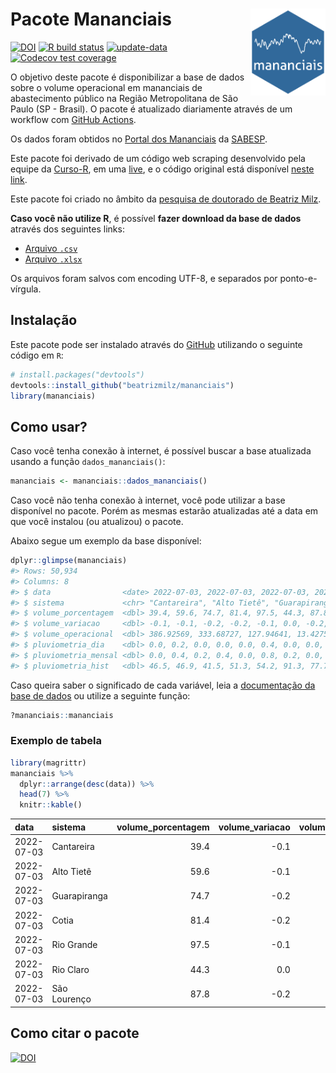 
<!-- README.md is generated from README.Rmd. Please edit that file -->

# Pacote Mananciais <img src="man/figures/hexlogo.png" align="right" width = "120px"/>

<!-- badges: start -->

[![DOI](https://zenodo.org/badge/DOI/10.5281/zenodo.4733056.svg)](https://doi.org/10.5281/zenodo.4733056)
[![R build
status](https://github.com/beatrizmilz/mananciais/workflows/R-CMD-check/badge.svg)](https://github.com/beatrizmilz/mananciais/actions)
[![update-data](https://github.com/beatrizmilz/mananciais/actions/workflows/2-update_data.yaml/badge.svg)](https://github.com/beatrizmilz/mananciais/actions/workflows/2-update_data.yaml)
[![Codecov test
coverage](https://codecov.io/gh/beatrizmilz/mananciais/branch/master/graph/badge.svg)](https://codecov.io/gh/beatrizmilz/mananciais?branch=master)
<!-- badges: end -->

O objetivo deste pacote é disponibilizar a base de dados sobre o volume
operacional em mananciais de abastecimento público na Região
Metropolitana de São Paulo (SP - Brasil). O pacote é atualizado
diariamente através de um workflow com [GitHub
Actions](https://github.com/beatrizmilz/mananciais/actions).

Os dados foram obtidos no [Portal dos
Mananciais](http://mananciais.sabesp.com.br/Situacao) da
[SABESP](http://site.sabesp.com.br/site/Default.aspx).

Este pacote foi derivado de um código web scraping desenvolvido pela
equipe da [Curso-R](https://www.curso-r.com/), em uma
[live](https://youtu.be/jvZIxrMmOcQ), e o código original está
disponível [neste
link](https://github.com/curso-r/lives/blob/master/drafts/20200730_scraper_sabesp.R).

Este pacote foi criado no âmbito da [pesquisa de doutorado de Beatriz
Milz](https://beatrizmilz.github.io/tese/).

**Caso você não utilize R**, é possível **fazer download da base de
dados** através dos seguintes links:

  - [Arquivo
    `.csv`](https://github.com/beatrizmilz/mananciais/raw/master/inst/extdata/mananciais.csv)
  - [Arquivo
    `.xlsx`](https://github.com/beatrizmilz/mananciais/blob/master/inst/extdata/mananciais.xlsx?raw=true)

Os arquivos foram salvos com encoding UTF-8, e separados por
ponto-e-vírgula.

## Instalação

Este pacote pode ser instalado através do [GitHub](https://github.com/)
utilizando o seguinte código em `R`:

``` r
# install.packages("devtools")
devtools::install_github("beatrizmilz/mananciais")
library(mananciais)
```

## Como usar?

Caso você tenha conexão à internet, é possível buscar a base atualizada
usando a função `dados_mananciais()`:

``` r
mananciais <- mananciais::dados_mananciais() 
```

Caso você não tenha conexão à internet, você pode utilizar a base
disponível no pacote. Porém as mesmas estarão atualizadas até a data em
que você instalou (ou atualizou) o pacote.

Abaixo segue um exemplo da base disponível:

``` r
dplyr::glimpse(mananciais)
#> Rows: 50,934
#> Columns: 8
#> $ data                <date> 2022-07-03, 2022-07-03, 2022-07-03, 2022-07-03, 2…
#> $ sistema             <chr> "Cantareira", "Alto Tietê", "Guarapiranga", "Cotia…
#> $ volume_porcentagem  <dbl> 39.4, 59.6, 74.7, 81.4, 97.5, 44.3, 87.8, 39.5, 59…
#> $ volume_variacao     <dbl> -0.1, -0.1, -0.2, -0.2, -0.1, 0.0, -0.2, -0.1, -0.…
#> $ volume_operacional  <dbl> 386.92569, 333.68727, 127.94641, 13.42752, 109.342…
#> $ pluviometria_dia    <dbl> 0.0, 0.2, 0.0, 0.0, 0.0, 0.4, 0.0, 0.0, 0.1, 0.2, …
#> $ pluviometria_mensal <dbl> 0.0, 0.4, 0.2, 0.4, 0.0, 0.8, 0.2, 0.0, 0.2, 0.2, …
#> $ pluviometria_hist   <dbl> 46.5, 46.9, 41.5, 51.3, 54.2, 91.3, 77.7, 46.5, 46…
```

Caso queira saber o significado de cada variável, leia a [documentação
da base de
dados](https://beatrizmilz.github.io/mananciais/reference/mananciais.html)
ou utilize a seguinte função:

``` r
?mananciais::mananciais
```

### Exemplo de tabela

``` r
library(magrittr)
mananciais %>% 
  dplyr::arrange(desc(data)) %>% 
  head(7) %>%
  knitr::kable()
```

| data       | sistema      | volume\_porcentagem | volume\_variacao | volume\_operacional | pluviometria\_dia | pluviometria\_mensal | pluviometria\_hist |
| :--------- | :----------- | ------------------: | ---------------: | ------------------: | ----------------: | -------------------: | -----------------: |
| 2022-07-03 | Cantareira   |                39.4 |            \-0.1 |           386.92569 |               0.0 |                  0.0 |               46.5 |
| 2022-07-03 | Alto Tietê   |                59.6 |            \-0.1 |           333.68727 |               0.2 |                  0.4 |               46.9 |
| 2022-07-03 | Guarapiranga |                74.7 |            \-0.2 |           127.94641 |               0.0 |                  0.2 |               41.5 |
| 2022-07-03 | Cotia        |                81.4 |            \-0.2 |            13.42752 |               0.0 |                  0.4 |               51.3 |
| 2022-07-03 | Rio Grande   |                97.5 |            \-0.1 |           109.34277 |               0.0 |                  0.0 |               54.2 |
| 2022-07-03 | Rio Claro    |                44.3 |              0.0 |             6.05168 |               0.4 |                  0.8 |               91.3 |
| 2022-07-03 | São Lourenço |                87.8 |            \-0.2 |            77.94666 |               0.0 |                  0.2 |               77.7 |

## Como citar o pacote

[![DOI](https://zenodo.org/badge/DOI/10.5281/zenodo.4733056.svg)](https://doi.org/10.5281/zenodo.4733056)

